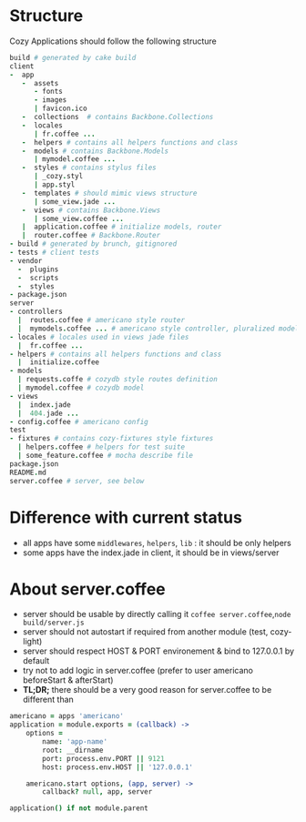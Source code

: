 # Structure
Cozy Applications should follow the following structure
```coffee
build # generated by cake build
client
-  app
   -  assets
      - fonts
      - images
      | favicon.ico
   -  collections  # contains Backbone.Collections
   -  locales
      | fr.coffee ...
   -  helpers # contains all helpers functions and class
   -  models # contains Backbone.Models
      | mymodel.coffee ...
   -  styles # contains stylus files
      | _cozy.styl
      | app.styl
   -  templates # should mimic views structure
      | some_view.jade ...
   -  views # contains Backbone.Views
      | some_view.coffee ...
   |  application.coffee # initialize models, router
   |  router.coffee # Backbone.Router
- build # generated by brunch, gitignored
- tests # client tests
- vendor
  -  plugins
  -  scripts
  -  styles
- package.json
server
- controllers
  |  routes.coffee # americano style router
  |  mymodels.coffee ... # americano style controller, pluralized model name
- locales # locales used in views jade files
  |  fr.coffee ...
- helpers # contains all helpers functions and class
  |  initialize.coffee
- models
  | requests.coffe # cozydb style routes definition
  | mymodel.coffee # cozydb model
- views
  |  index.jade
  |  404.jade ...
- config.coffee # americano config
test
- fixtures # contains cozy-fixtures style fixtures
  | helpers.coffee # helpers for test suite
  | some_feature.coffee # mocha describe file
package.json
README.md
server.coffee # server, see below
```

# Difference with current status
- all apps have some `middlewares`, `helpers`, `lib` : it should be only helpers
- some apps have the index.jade in client, it should be in views/server

# About server.coffee
- server should be usable by directly calling it `coffee server.coffee`,`node build/server.js`
- server should not autostart if required from another module (test, cozy-light)
- server should respect HOST & PORT environement & bind to 127.0.0.1 by default
- try not to add logic in server.coffee (prefer to user americano beforeStart & afterStart)
- **TL;DR;** there should be a very good reason for server.coffee to be different than
```coffee
americano = apps 'americano'
application = module.exports = (callback) ->
    options =
        name: 'app-name'
        root: __dirname
        port: process.env.PORT || 9121
        host: process.env.HOST || '127.0.0.1'

    americano.start options, (app, server) ->
        callback? null, app, server

application() if not module.parent
```
